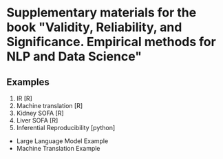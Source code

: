 # Supplementary materials for the book "Validity, Reliability, and Significance. Empirical methods for NLP and Data Science"


## Examples
1. IR [R]
2. Machine translation [R]
3. Kidney SOFA [R]
4. Liver SOFA [R]
5. Inferential Reproducibility [python]
  - Large Language Model Example
  - Machine Translation Example